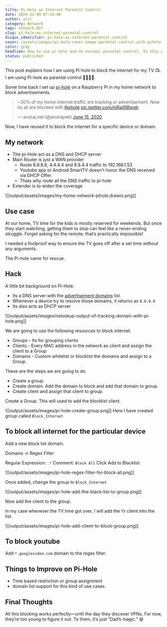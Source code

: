 ```yaml
---
title: Pi-Hole as Internet Parental Control
date: 2024-12-09 07:54:00
author: arul
category: Network
tags: network,DIY
slug: pi-hole-as-internet-parental-control
disqus_identifier: pi-hole-as-internet-parental-control
cover: /assets/images/pi-hole-cover-image-parental-control-with-pihole-dns-server.png
color: gray
headline: How to use pi-hole and do minimal parental control. In this post we block the internet for the TV.
status: published
---
```

This post explains how I am using Pi-hole to block the internet for my TV 📺. I am using Pi-hole as parental control 👨‍👩‍👧‍👦.

Some time back I set up [pi-hole](https://github.com/pi-hole/pi-hole) on a Raspberry Pi in my home network to block advertisements.

<blockquote class="twitter-tweet" data-dnt="true"><p lang="en" dir="ltr">~30% of my home internet traffic are tracking or advertisement. Now its all are blocked with <a href="https://twitter.com/hashtag/pihole?src=hash&amp;ref_src=twsrc%5Etfw">#pihole</a> <a href="https://t.co/mRai9IBwgb">pic.twitter.com/mRai9IBwgb</a></p>&mdash; arulraj.net (@arulrajnet) <a href="https://twitter.com/arulrajnet/status/1272530082129522688?ref_src=twsrc%5Etfw">June 15, 2020</a></blockquote> <script async src="https://platform.twitter.com/widgets.js" charset="utf-8"></script>

Now, I have reused it to block the internet for a specific device or domain.

## My network

* The pi-Hole act as a DNS and DHCP server
* Main Router is just a WAN provider
	* Route 8.8.8.8, 4.4.4.4 and 8.8.4.4 traffic to 192.168.1.53
	* Youtube app or Android SmartTV doesn't honor the DNS received via DHCP Offer. 
	* Thats why route all the DNS traffic to pi-hole
* Extender is to widen the coverage 


![[output/assets/images/my-home-network-pihole.drawio.png]]
## Use case

At our home, TV time for the kids is mostly reserved for weekends. But once they start watching, getting them to stop can feel like a never-ending struggle. Forget asking for the remote; that’s practically impossible!

I needed a foolproof way to ensure the TV goes off after a set time without any arguments. 

The Pi-hole came for rescue. 
## Hack

A little bit background on Pi-Hole. 

* Its a DNS server with the [advertisement domains](https://github.com/StevenBlack/hosts) list. 
* Whenever a device try to resolve those domains, it returns as `0.0.0.0`
* Its also acts as DHCP server

![[output/assets/images/nslookup-output-of-tracking-domain-with-pi-hole.png]]

We are going to use the following resources to block internet. 

* Groups - Its for grouping clients 
* Clients - Every MAC address in the network as client and assign the client to a Group
* Domains - Custom whitelist or blocklist the domains and assign to a Group. 

These are the steps we are going to do

* Create a group.
* Create domain. Add the domain to block and add that domain to group.
* Create client and assign that client to group.

Create a Group. This will used to add the blocklist client. 

![[output/assets/images/pi-hole-create-group.png]]
Here I have created group called `Block_Internet`
## To block all internet for the particular device

Add a new block list domain. 

Domains → Regex Filter

Regular Expression: `.*`
Comment: `Block All`
Click Add to Blacklist

![[output/assets/images/pi-hole-regex-filter-for-block-all.png]]

Once added, change the group to `Block_Internet`

![[output/assets/images/pi-hole-add-the-black-list-to-group.png]]

Now add the client to the group. 

In my case whenever the TV time got over, I will add the `TV` client into the list. 

![[output/assets/images/pi-hole-add-client-to-block-group.png]]

## To block youtube

Add `*.googlevideo.com` domain to the regex filter. 
## Things to Improve on Pi-Hole

* Time based restriction or group assignment
* domain list support for this kind of use cases

## Final Thoughts

All this blocking works perfectly—until the day they discover VPNs. For now, they’re too young to figure it out. To them, it’s just “Dad’s magic.” 😆